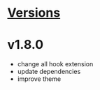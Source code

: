# [Versions](https://github.com/Tracktor/treege-consumer/releases)

# v1.8.0
- change all hook extension
- update dependencies
- improve theme
